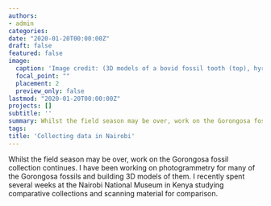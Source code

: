 ```yaml
---
authors:
- admin
categories:
date: "2020-01-20T00:00:00Z"
draft: false
featured: false
image:
  caption: 'Image credit: (3D models of a bovid fossil tooth (top), hyrax mandible (bottom), pictured alongside myself collecting data in Nairobi)'
  focal_point: ""
  placement: 2
  preview_only: false
lastmod: "2020-01-20T00:00:00Z"
projects: []
subtitle: ''
summary: Whilst the field season may be over, work on the Gorongosa fossil collection continues. I have been working on photogrammetry for many of the Gorongosa fossils and building 3D models of them. I recently spent several weeks at the Nairobi National Museum in Kenya studying comparative collections and scanning material for comparison.
tags:
title: 'Collecting data in Nairobi'
---
```

Whilst the field season may be over, work on the Gorongosa fossil collection continues. I have been working on photogrammetry for many of the Gorongosa fossils and building 3D models of them. I recently spent several weeks at the Nairobi National Museum in Kenya studying comparative collections and scanning material for comparison.

